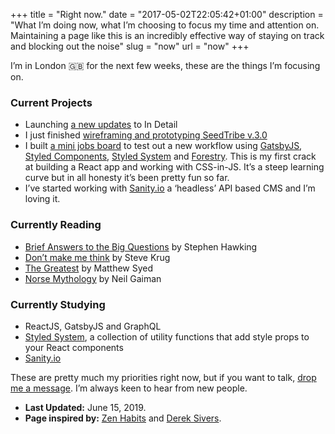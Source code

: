 +++
title = "Right now."
date = "2017-05-02T22:05:42+01:00"
description = "What I’m doing now, what I’m choosing to focus my time and attention on. Maintaining a page like this is an incredibly effective way of staying on track and blocking out the noise"
slug = "now"
url = "now"
+++

I’m in London 🇬🇧 for the next few weeks, these are the things I’m focusing on.

### Current Projects

- Launching [a new updates](https://harrycr.es/2Z6HF7l) to In Detail
- I just finished [wireframing and prototyping SeedTribe v.3.0](https://harrycr.es/2IjtyVF)
- I built [a mini jobs board](https://clever-perlman-f0786d.netlify.com/) to test out a new workflow using [GatsbyJS](https://www.gatsbyjs.org/), [Styled Components](https://www.styled-components.com/), [Styled System](https://styled-system.com/) and [Forestry](https://forestry.io/). This is my first crack at building a React app and working with CSS-in-JS. It’s a steep learning curve but in all honesty it’s been pretty fun so far.
- I’ve started working with [Sanity.io](https://www.sanity.io/) a ‘headless’ API based CMS and I’m loving it.


### Currently Reading

- [Brief Answers to the Big Questions](https://www.goodreads.com/book/show/40277241-brief-answers-to-the-big-questions) by Stephen Hawking
- [Don’t make me think](https://www.goodreads.com/book/show/41009404-dont-make-me-think) by Steve Krug
- [The Greatest](https://www.goodreads.com/book/show/34056102-the-greatest) by Matthew Syed
- [Norse Mythology](https://www.goodreads.com/book/show/37903770-norse-mythology) by Neil Gaiman


### Currently Studying

- ReactJS, GatsbyJS and GraphQL
- [Styled System](https://styled-system.com/), a collection of utility functions that add style props to your React components
- [Sanity.io](https://www.sanity.io/)

These are pretty much my priorities right now, but if you want to talk, [drop me a message](/contact/). I’m always keen to hear from new people.

- **Last Updated:** June 15, 2019.
- **Page inspired by:** [Zen Habits](https://zenhabits.net/now/) and [Derek Sivers](https://nownownow.com/about).
